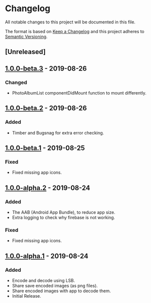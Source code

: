 # Changelog

All notable changes to this project will be documented in this file.

The format is based on [Keep a Changelog](http://keepachangelog.com/en/1.0.0/)
and this project adheres to [Semantic Versioning](http://semver.org/spec/v2.0.0.html).

## [Unreleased]

## [1.0.0-beta.3] - 2019-08-26
### Changed
- PhotoAlbumList componentDidMount function to mount differently.

## [1.0.0-beta.2] - 2019-08-26
### Added
- Timber and Bugsnag for extra error checking.

## [1.0.0-beta.1] - 2019-08-25
### Fixed
- Fixed missing app icons.

## [1.0.0-alpha.2] - 2019-08-24
### Added
- The AAB (Android App Bundle), to reduce app size.
- Extra logging to check why firebase is not working.

### Fixed
- Fixed missing app icons.

## [1.0.0-alpha.1] - 2019-08-24
### Added
- Encode and decode using LSB.
- Share save encoded images (as png files).
- Share encoded images with app to decode them.
- Initial Release.

[1.0.0-beta.3]: https://gitlab.com/stegappasaurus/stegappasaurus-app/-/tags/release%2F1.0.0-beta.3
[1.0.0-beta.2]: https://gitlab.com/stegappasaurus/stegappasaurus-app/-/tags/release%2F1.0.0-beta.2
[1.0.0-beta.1]: https://gitlab.com/stegappasaurus/stegappasaurus-app/-/tags/release%2F1.0.0-beta.1
[1.0.0-alpha.2]: https://gitlab.com/stegappasaurus/stegappasaurus-app/-/tags/release%2F1.0.0-alpha.2
[1.0.0-alpha.1]: https://gitlab.com/stegappasaurus/stegappasaurus-app/-/tags/release%2F1.0.0-alpha.1

